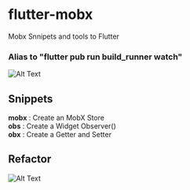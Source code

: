 # flutter-mobx

Mobx Snnipets and tools to Flutter

### Alias to "flutter pub run build_runner watch"

![Alt Text](https://github.com/Flutterando/flutter_mobx_extension/raw/master/mobx2.gif)

## Snippets

**mobx** : Create an MobX Store <br>
**obs** : Create a Widget Observer() <br>
**obx** : Create a Getter and Setter <br>

## Refactor

![Alt Text](https://github.com/Flutterando/flutter_mobx_extension/raw/master/mobx.gif)


